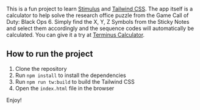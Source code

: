 This is a fun project to learn [Stimulus](https://stimulus.hotwired.dev/) and [Tailwind CSS](https://tailwindcss.com/). The app itself is a calculator to help solve the research office puzzle from the Game Call of Duty: Black Ops 6. Simply find the X, Y, Z Symbols from the Sticky Notes and select them accordingly and the sequence codes will automatically be calculated. You can give it a try at [Terminus Calculator](https://terminuscalculator.info/).

## How to run the project

1. Clone the repository
2. Run `npm install` to install the dependencies
3. Run `npm run tw:build` to build the Tailwind CSS
4. Open the `index.html` file in the browser

Enjoy!